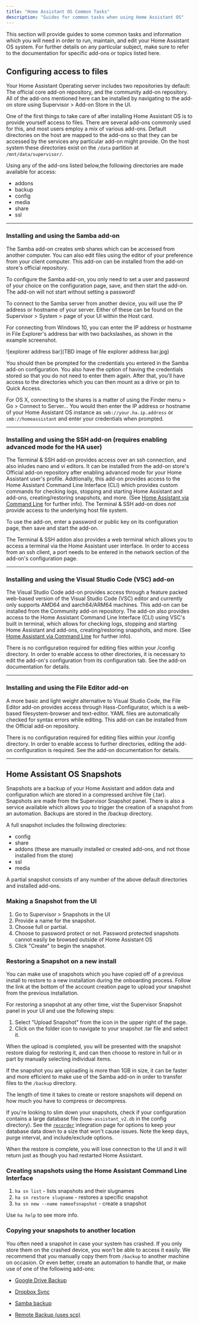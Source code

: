 ```yaml
---
title: "Home Assistant OS Common Tasks"
description: "Guides for common tasks when using Home Assistant OS"
---
```


This section will provide guides to some common tasks and information which you will need in order to run, maintain, and edit your Home Assistant OS system. For further details on any particular subject, make sure to refer to the documentation for specific add-ons or topics listed here.

## Configuring access to files

Your Home Assistant Operating server includes two repositories by default: The official core add-on repository, and the community add-on repository. All of the add-ons mentioned here can be installed by navigating to the add-on store using Supervisor > Add-on Store in the UI.

One of the first things to take care of after installing Home Assistant OS is to provide yourself access to files. There are several add-ons commonly used for this, and most users employ a mix of various add-ons. Default directories on the host are mapped to the add-ons so that they can be accessed by the services any particular add-on might provide. On the host system these directories exist on the `/data` partition at `/mnt/data/supervisor/`. 

Using any of the add-ons listed below,the following directories are made available for access:

- addons
- backup
- config
- media
- share
- ssl



---

### Installing and using the Samba add-on

The Samba add-on creates smb shares which can be accessed from another computer. You can also edit files using the editor of your preference from your client computer. This add-on can be installed from the add-on store's official repository.

To configure the Samba add-on, you only need to set a user and password of your choice on the configuration page, save, and then start the add-on. The add-on will not start without setting a password!

To connect to the Samba server from another device, you will use the IP address or hostname of your server. Either of these can be found on the Supervisor > System > page of your UI within the Host card.

For connecting from Windows 10, you can enter the IP address or hostname in File Explorer's address bar with two backslashes, as shown in the example screenshot.

![explorer address bar](TBD image of file explorer address bar.jpg)

You should then be prompted for the credentials you entered in the Samba add-on configuration. You also have the option of having the credentials stored so that you do not need to enter them again. After that, you'll have access to the directories which you can then mount as a drive or pin to Quick Access.


For OS X, connecting to the shares is a matter of using the Finder menu > Go > Connect to Server...
You would then enter the IP address or hostname of your Home Assistant OS instance as `smb://your.ha.ip.address` or `smb://homeassistant` and enter your credentials when prompted.

---

### Installing and using the SSH add-on (requires enabling advanced mode for the HA user)

The Terminal & SSH add-on provides access over an ssh connection, and also inludes nano and vi editors. It can be installed from the add-on store's Official add-on repository after enabling advanced mode for your Home Assistant user's profile. Addtionally, this add-on provides access to the Home Assistant Command Line Interface (CLI) which provides custom commands for checking logs, stopping and starting Home Assistant and add-ons, creating/restoring snapshots, and more. (See [Home Assistant via Command Line](https://www.home-assistant.io/hassio/commandline/) for further info). The Terminal & SSH add-on does *not* provide access to the underlying host file system. 

To use the add-on, enter a password or public key on its configuration page, then save and start the add-on. 

The Terminal & SSH addon also provides a web terminal which allows you to access a terminal via the Home Assistant user interface. In order to access from an ssh client, a port needs to be entered in the network section of the add-on's configuration page.

---

### Installing and using the Visual Studio Code (VSC) add-on

The Visual Studio Code add-on provides access through a feature packed web-based version of the Visual Studio Code (VSC) editor and currently only supports AMD64 and aarch64/ARM64 machines. This add-on can be installed from the Community add-on repository. The add-on also provides access to the Home Assistant Command Line Interface (CLI) using VSC's built in terminal, which allows for checking logs, stopping and starting Home Assistant and add-ons, creating/restoring snapshots, and more. (See [Home Assistant via Command Line](https://www.home-assistant.io/hassio/commandline/) for further info).

There is no configuration required for editing files within your /config directory. In order to enable access to other directories, it is necessary to edit the add-on's configuration from its configuration tab. See the add-on documentation for details. 

---

### Installing and using the File Editor add-on

A more basic and light weight alternative to Visual Studio Code, the File Editor add-on provides access through Hass-Configurator, which is a web-based filesystem-browser and text-editor. YAML files are automatically checked for syntax errors while editing. This add-on can be installed from the Official add-on repository.

There is no configuration required for editing files within your /config directory. In order to enable access to further directories, editing the add-on configuration is required. See the add-on documentation for details. 

---

## Home Assistant OS Snapshots

Snapshots are a backup of your Home Assistant and addon data and configuration which are stored in a compressed archive file (.tar). Snapshots are made from the Supervisor Snapshot panel. There is also a service available which allows you to trigger the creation of a snapshot from an automation. Backups are stored in the /backup directory.

A full snapshot includes the following directories:

* config
* share
* addons (these are manually installed or created add-ons, and not those installed from the store)
* ssl
* media

A partial snapshot consists of any number of the above default directories and installed add-ons.

### Making a Snapshot from the UI

1. Go to Supervisor > Snapshots in the UI
2. Provide a name for the snapshot.
3. Choose full or partial.
4. Choose to password protect or not. Password protected snapshots cannot easily be browsed outside of Home Assistant OS
5. Click "Create" to begin the snapshot.

### Restoring a Snapshot on a new install

You can make use of snapshots which you have copied off of a previous install to restore to a new installation during the onboarding process. Follow the link at the bottom of the account creation page to upload your snapshot from the previous installation.

For restoring a snapshot at any other time, vist the Supervisor Snapshot panel in your UI and use the following steps:

1. Select "Upload Snapshot" from the icon in the upper right of the page.
2. Click on the folder icon to navigate to your snapshot .tar file and select it.

When the upload is completed, you will be presented with the snapshot restore dialog for restoring it, and can then choose to restore in full or in part by manually selecting individual items.

If the snapshot you are uploading is more than 1GB in size, it can be faster and more efficient to make use of the Samba add-on in order to transfer files to the `/backup` directory.

The length of time it takes to create or restore snapshots will depend on how much you have to compress or decompress. 

If you're looking to slim down your snapshots, check if your configuration contains a large database file (`home-assistant_v2.db` in the config directory). See the [`recorder`](https://www.home-assistant.io/components/recorder/) integration page for options to keep your database data down to a size that won't cause issues. Note the keep days, purge interval, and include/exclude options.

When the restore is complete, you will lose connection to the UI and it will return just as though you had restarted Home Assistant.

### Creating snapshots using the Home Assistant Command Line Interface

1. `ha sn list` - lists snapshots and their slugnames
2. `ha sn restore slugname` - restores a specific snapshot
3. `ha sn new --name nameofsnapshot` - create a snapshot

Use `ha help` to see more info.


### Copying your snapshots to another location

You often need a snapshot in case your system has crashed. If you only store them on the crashed device, you won't be able to access it easily. We recommend that you manually copy them from `/backup` to another machine on occasion. Or even better, create an automation to handle that, or make use of one of the following add-ons:

 - [Google Drive Backup](https://github.com/sabeechen/hassio-google-drive-backup)

 - [Dropbox Sync](https://github.com/danielwelch/hassio-dropbox-sync)

 - [Samba backup](https://github.com/thomasmauerer/hassio-addons/tree/master/samba-backup)

 - [Remote Backup (uses scp)](https://github.com/overkill32/hassio-remote-backup)


